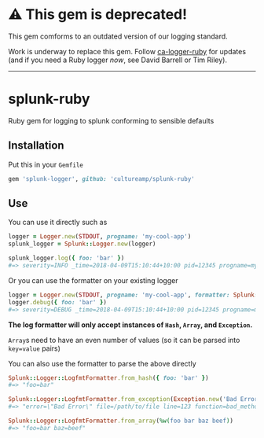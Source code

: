 # :warning: This gem is deprecated!

This gem comforms to an outdated version of our logging standard.

Work is underway to replace this gem. Follow [ca-logger-ruby](https://github.com/cultureamp/ca-logger-ruby) for updates (and if you need a Ruby logger _now_, see David Barrell or Tim Riley).

---

# splunk-ruby
Ruby gem for logging to splunk conforming to sensible defaults

## Installation
Put this in your `Gemfile`
```ruby
gem 'splunk-logger', github: 'cultureamp/splunk-ruby'
```

## Use
You can use it directly such as
```ruby
logger = Logger.new(STDOUT, progname: 'my-cool-app')
splunk_logger = Splunk::Logger.new(logger)

splunk_logger.log({ foo: 'bar' })
#=> severity=INFO _time=2018-04-09T15:10:44+10:00 pid=12345 progname=my-cool-app foo=bar
```
Or you can use the formatter on your existing logger
```ruby
logger = Logger.new(STDOUT, progname: 'my-cool-app', formatter: Splunk::Logger::LogfmtFormatter.new)
logger.debug({ foo: 'bar' })
#=> severity=DEBUG _time=2018-04-09T15:10:44+10:00 pid=12345 progname=my-cool-app foo=bar
```

**The log formatter will only accept instances of `Hash`, `Array`, and `Exception`.** 

`Array`s need to have an even number of values (so it can be parsed into `key=value` pairs)

You can also use the formatter to parse the above directly

```ruby
Splunk::Logger::LogfmtFormatter.from_hash({ foo: 'bar' })
#=> "foo=bar"

Splunk::Logger::LogfmtFormatter.from_exception(Exception.new('Bad Error'))
#=> "error=\"Bad Error\" file=/path/to/file line=123 function=bad_method"

Splunk::Logger::LogfmtFormatter.from_array(%w(foo bar baz beef))
#=> "foo=bar baz=beef"
```
